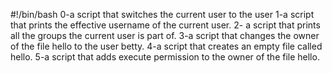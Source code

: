 #!/bin/bash
0-a script that switches the current user to the user
1-a script that prints the effective username of the current user.
2- a script that prints all the groups the current user is part of.
3-a script that changes the owner of the file hello to the user betty.
4-a script that creates an empty file called hello.
5-a script that adds execute permission to the owner of the file hello.
